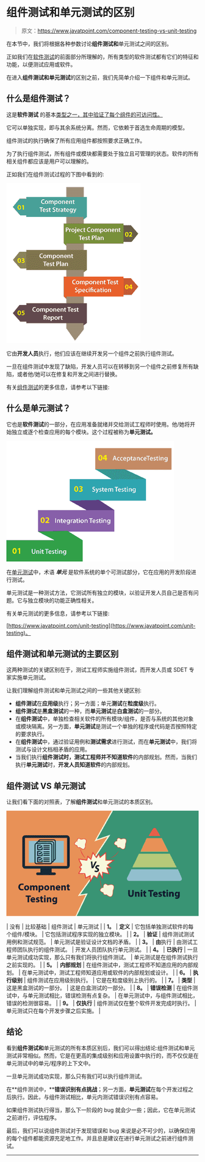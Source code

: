 # 组件测试和单元测试的区别

> 原文：<https://www.javatpoint.com/component-testing-vs-unit-testing>

在本节中，我们将根据各种参数讨论**组件测试和**单元测试之间的区别。

正如我们在[软件测试](https://www.javatpoint.com/software-testing-tutorial)的前面部分所理解的，所有类型的软件测试都有它们的特征和功能，以便测试应用或软件。

在进入**组件测试和单元测试**的区别之前，我们先简单介绍一下组件和单元测试。

## 什么是组件测试？

这是**软件测试** 的基本[类型之一，其中验证了每个组件的可访问性。](https://www.javatpoint.com/types-of-software-testing)

它可以单独实现，即与其余系统分离。然而，它依赖于首选生命周期的模型。

组件测试的执行确保了所有应用组件都按照要求正确工作。

为了执行组件测试，所有组件或模块都需要处于独立且可管理的状态。软件的所有相关组件都应该是用户可以理解的。

正如我们在组件测试过程的下图中看到的:

![The Difference between Component Testing and Unit Testing](img/733b505fe94d6a9479500cea270a9c68.png)

它由**开发人员**执行，他们应该在继续开发另一个组件之前执行组件测试。

一旦在组件测试中发现了缺陷，开发人员可以在转移到另一个组件之前修复所有缺陷，或者他/她可以在修复和开发之间进行替换。

有关[组件测试](component-testing)的更多信息，请参考以下链接:

## 什么是单元测试？

它也是**软件测试**的一部分，在应用准备就绪并交给测试工程师时使用。他/她将开始独立或逐个检查应用的每个模块。这个过程被称为**单元测试。**

![The Difference between Component Testing and Unit Testing](img/90155154fa5ab50a853161e885ee88e9.png)

在[单元测试](https://www.javatpoint.com/unit-testing)中，术语 ***单元*** 是软件系统的单个可测试部分，它在应用的开发阶段进行测试。

单元测试是一种测试方法，它测试所有独立的模块，以验证开发人员自己是否有问题。它与独立模块的功能正确性相关。

有关单元测试的更多信息，请参考以下链接:

[https://www.javatpoint.com/unit-testing](https://www.javatpoint.com/unit-testing)。

## 组件测试和单元测试的主要区别

这两种测试的关键区别在于，测试工程师实施组件测试，而开发人员或 SDET 专家实施单元测试。

让我们理解组件测试和单元测试之间的一些其他关键区别:

*   **组件测试**在**应用级**执行；另一方面；单元**测试**在**粒度级**执行。
*   **组件测试**是**黑盒测试**的一种，而**单元测试**是**白盒测试**的一部分。
*   在**组件测试**中，单独检查相关软件的所有模块/组件，是否与系统的其他对象或模块隔离。另一方面，**单元测试**是测试一个单独的程序或代码是否按照特定的要求执行。
*   在**组件测试**中，通过验证用例和**测试需求**进行测试，而在**单元测试**中，我们将测试与设计文档相矛盾的应用。
*   当我们执行**组件测试时，测试工程师并不知道软件**的内部规划。然而，当我们执行**单元测试**时，**开发人员知道软件**的内部规划。

## 组件测试 VS 单元测试

让我们看下面的对照表，了解**组件测试**和单元测试的本质区别。

![The Difference between Component Testing and Unit Testing](img/933d9187d02b9a2f5c6b4eba42fd1145.png)

| 没有 | 比较基础 | 组件测试 | 单元测试 |
| **1。** | **定义** | 它包括单独测试软件的每个组件/模块。 | 它包括测试程序实现的独立模块。 |
| **2。** | **验证** | 组件测试测试用例和测试规范。 | 单元测试是验证设计文档的矛盾。 |
| **3。** | **由**执行 | 由测试工程师团队执行的组件测试。 | 开发人员团队执行单元测试。 |
| **4。** | **已执行** | 一旦单元测试成功实现，那么只有我们将执行组件测试。 | 单元测试是在组件测试执行之前实现的。 |
| **5。** | **内部规划** | 在组件测试中，测试工程师不知道应用的内部规划。 | 在单元测试中，测试工程师知道应用或软件的内部规划或设计。 |
| **6。** | **执行级别** | 组件测试在应用级别执行。 | 它是在粒度级别上执行的。 |
| **7。** | **类型** | 这是黑盒测试的一部分。 | 这是白盒测试的一部分。 |
| **8。** | **错误检测** | 在组件测试中，与单元测试相比，错误检测有点复杂。 | 在单元测试中，与组件测试相比，错误的检测很容易。 |
| **9。** | **仅执行** | 组件测试仅在整个软件开发完成时执行。 | 单元测试只在每个开发步骤之后实施。 |

## 结论

看到**组件测试和**单元测试的所有本质区别后，我们可以得出结论:组件测试和单元测试非常相似。然而，它是在更高的集成级别和应用设置中执行的，而不仅仅是在单元测试中的单元/程序的上下文中。

一旦单元测试成功实现，那么只有我们可以执行组件测试。

在**组件测试中，****错误识别有点挑战**；另一方面，**单元测试**在每个开发过程之后执行。因此，与组件测试相比，单元内测试错误识别有点容易。

如果组件测试执行得当，那么下一阶段的 bug 就会少一些；因此，它在单元测试之前进行，评估程序。

最后，我们可以说组件测试对于发现错误和 bug 来说是必不可少的，以确保应用的每个组件都能资源充足地工作。并且总是建议在进行单元测试之前进行组件测试。

* * *